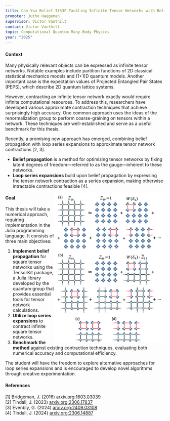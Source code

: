 ```yaml
---
title: Can You Belief It%3F Tackling Infinite Tensor Networks with Belief Propagation.
promoter: Jutho Haegeman
supervisor: Victor Vanthilt
contact: Victor Vanthilt
topic: Computational Quantum Many-Body Physics
year: "2025"
---
```


#### Context
Many physically relevant objects can be expressed as infinite tensor networks. Notable examples include partition functions of 2D classical statistical mechanics models and (1+1)D quantum models. Another important case is the expectation values of Projected Entangled Pair States (PEPS), which describe 2D quantum lattice systems.

However, contracting an infinite tensor network exactly would require infinite computational resources. To address this, researchers have developed various approximate contraction techniques that achieve surprisingly high accuracy. One common approach uses the ideas of the renormalization group to perform coarse-graining on tensors within a network. These techniques are well-established and serve as a useful benchmark for this thesis.

Recently, a promising new approach has emerged, combining belief propagation with loop series expansions to approximate tensor network contractions [2, 3].

- **Belief propagation** is a method for optimizing tensor networks by fixing latent degrees of freedom—referred to as the gauge—inherent to these networks.
- **Loop series expansions** build upon belief propagation by expressing the tensor network contraction as a series expansion, making otherwise intractable contractions feasible [4].

<p><img alt="Loop series expansion on a square tensor network" src="/images/thesistopics/2025/VVanthilt1.png" style="float:right; width:350px" /></p>

#### Goal

This thesis will take a numerical approach, requiring implementation in the Julia programming language. It consists of three main objectives:

1. **Implement belief propagation** for square tensor networks using the TensorKit package, a Julia library developed by the quantum group that provides essential tools for tensor network calculations.
2. **Utilize loop series expansions** to contract infinite square tensor networks.
3. **Benchmark the method** against existing contraction techniques, evaluating both numerical accuracy and computational efficiency.

The student will have the freedom to explore alternative approaches for loop series expansions and is encouraged to develop novel algorithms through creative experimentation.

#### References

[1] Bridgeman, J. (2016) [arxiv.org:1603.03039](https://arxiv.org/abs/1603.03039)  
[2] Tindall, J. (2023) [arxiv.org:2306.17837](https://arxiv.org/abs/2306.17837)  
[3] Evenbly, G. (2024) [arxiv.org:2409.03108](https://arxiv.org/abs/2409.03108)  
[4] Tindall, J. (2024) [arxiv.org:2306.14887](https://arxiv.org/pdf/2306.14887)
